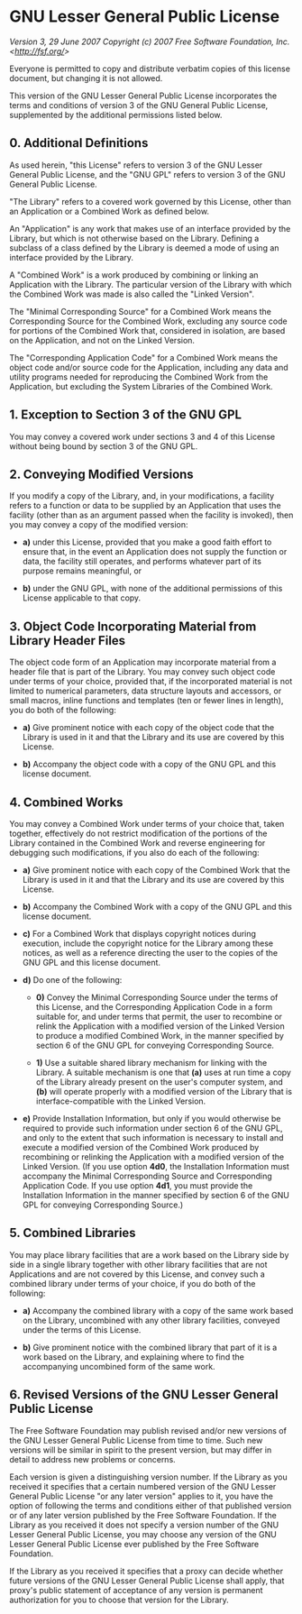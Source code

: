 GNU Lesser General Public License
=================================

*Version 3, 29 June 2007*
*Copyright (c) 2007 Free Software Foundation, Inc. <<http://fsf.org/>>*

Everyone is permitted to copy and distribute verbatim copies of this license
document, but changing it is not allowed.

This version of the GNU Lesser General Public License incorporates the terms
and conditions of version 3 of the GNU General Public License, supplemented by
the additional permissions listed below.

## 0. Additional Definitions

As used herein, "this License" refers to version 3 of the GNU Lesser General
Public License, and the "GNU GPL" refers to version 3 of the GNU General Public
License.

"The Library" refers to a covered work governed by this License, other than an
Application or a Combined Work as defined below.

An "Application" is any work that makes use of an interface provided by the
Library, but which is not otherwise based on the Library.
Defining a subclass of a class defined by the Library is deemed a mode of using
an interface provided by the Library.

A "Combined Work" is a work produced by combining or linking an Application
with the Library.
The particular version of the Library with which the Combined Work was made is
also called the "Linked Version".

The "Minimal Corresponding Source" for a Combined Work means the Corresponding
Source for the Combined Work, excluding any source code for portions of the
Combined Work that, considered in isolation, are based on the Application, and
not on the Linked Version.

The "Corresponding Application Code" for a Combined Work means the object code
and/or source code for the Application, including any data and utility programs
needed for reproducing the Combined Work from the Application, but excluding
the System Libraries of the Combined Work.

## 1. Exception to Section 3 of the GNU GPL

You may convey a covered work under sections 3 and 4 of this License without
being bound by section 3 of the GNU GPL.

## 2. Conveying Modified Versions

If you modify a copy of the Library, and, in your modifications, a facility
refers to a function or data to be supplied by an Application that uses the
facility (other than as an argument passed when the facility is invoked), then
you may convey a copy of the modified version:

+ **a)** under this License, provided that you make a good faith effort to
  ensure that, in the event an Application does not supply the function or
  data, the facility still operates, and performs whatever part of its purpose
  remains meaningful, or

+ **b)** under the GNU GPL, with none of the additional permissions of this
  License applicable to that copy.

## 3. Object Code Incorporating Material from Library Header Files

The object code form of an Application may incorporate material from a header
file that is part of the Library.
You may convey such object code under terms of your choice, provided that, if
the incorporated material is not limited to numerical parameters, data
structure layouts and accessors, or small macros, inline functions and
templates (ten or fewer lines in length), you do both of the following:

+ **a)** Give prominent notice with each copy of the object code that the
  Library is used in it and that the Library and its use are covered by this
  License.

+ **b)** Accompany the object code with a copy of the GNU GPL and this license
  document.

## 4. Combined Works

You may convey a Combined Work under terms of your choice that, taken together,
effectively do not restrict modification of the portions of the Library
contained in the Combined Work and reverse engineering for debugging such
modifications, if you also do each of the following:

+ **a)** Give prominent notice with each copy of the Combined Work that the
  Library is used in it and that the Library and its use are covered by this
  License.

+ **b)** Accompany the Combined Work with a copy of the GNU GPL and this
  license document.

+ **c)** For a Combined Work that displays copyright notices during execution,
  include the copyright notice for the Library among these notices, as well as
  a reference directing the user to the copies of the GNU GPL and this license
  document.

+ **d)** Do one of the following:

  - **0)** Convey the Minimal Corresponding Source under the terms of this
    License, and the Corresponding Application Code in a form suitable for, and
    under terms that permit, the user to recombine or relink the Application
    with a modified version of the Linked Version to produce a modified
    Combined Work, in the manner specified by section 6 of the GNU GPL for
    conveying Corresponding Source.

  - **1)** Use a suitable shared library mechanism for linking with the
    Library.
    A suitable mechanism is one that **(a)** uses at run time a copy of the
    Library already present on the user's computer system, and **(b)** will
    operate properly with a modified version of the Library that is
    interface-compatible with the Linked Version.

+ **e)** Provide Installation Information, but only if you would otherwise
  be required to provide such information under section 6 of the GNU GPL, and
  only to the extent that such information is necessary to install and execute
  a modified version of the Combined Work produced by recombining or relinking
  the Application with a modified version of the Linked Version.
  (If you use option **4d0**, the Installation Information must accompany
  the Minimal Corresponding Source and Corresponding Application Code.
  If you use option **4d1**, you must provide the Installation Information in
  the manner specified by section 6 of the GNU GPL for conveying Corresponding
  Source.)

## 5. Combined Libraries

You may place library facilities that are a work based on the Library side by
side in a single library together with other library facilities that are not
Applications and are not covered by this License, and convey such a combined
library under terms of your choice, if you do both of the following:

+ **a)** Accompany the combined library with a copy of the same work based
  on the Library, uncombined with any other library facilities, conveyed under
  the terms of this License.

+ **b)** Give prominent notice with the combined library that part of it
  is a work based on the Library, and explaining where to find the accompanying
  uncombined form of the same work.

## 6. Revised Versions of the GNU Lesser General Public License

The Free Software Foundation may publish revised and/or new versions of the GNU
Lesser General Public License from time to time.
Such new versions will be similar in spirit to the present version, but may
differ in detail to address new problems or concerns.

Each version is given a distinguishing version number.
If the Library as you received it specifies that a certain numbered version
of the GNU Lesser General Public License "or any later version" applies to it,
you have the option of following the terms and conditions either of that
published version or of any later version published by the Free Software
Foundation.
If the Library as you received it does not specify a version number of the GNU
Lesser General Public License, you may choose any version of the GNU Lesser
General Public License ever published by the Free Software Foundation.

If the Library as you received it specifies that a proxy can decide whether
future versions of the GNU Lesser General Public License shall apply, that
proxy's public statement of acceptance of any version is permanent
authorization for you to choose that version for the Library.
